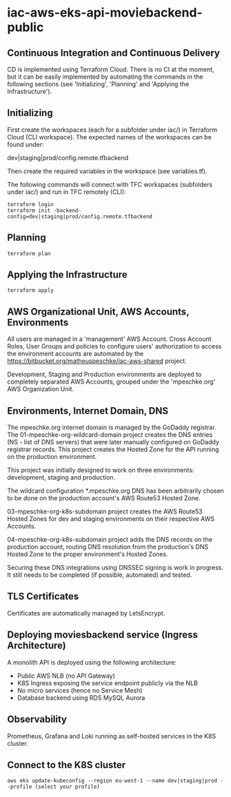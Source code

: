 # iac-aws-eks-api-moviebackend-public

## Continuous Integration and Continuous Delivery

CD is implemented using Terraform Cloud. There is no CI at the moment, but it can be easily implemented by automating the commands in the following sections (see 'Initializing', 'Planning' and 'Applying the Infrastructure').

## Initializing

First create the workspaces (each for a subfolder under iac/) in Terraform Cloud (CLI workspace). The expected names of the workspaces can be found under:  

dev|staging|prod/config.remote.tfbackend

Then create the required variables in the workspace (see variables.tf).  

The following commands will connect with TFC workspaces (subfolders under iac/) and run in TFC remotely (CLI):

```console
terraform login  
terraform init -backend-config=dev|staging|prod/config.remote.tfbackend
```

## Planning

```console
terraform plan
```

## Applying the Infrastructure

```console
terraform apply
```

## AWS Organizational Unit, AWS Accounts, Environments

All users are managed in a 'management' AWS Account. Cross Account Roles, User Groups and policies to configure users' authorization to access the environment accounts are automated by the https://bitbucket.org/matheuspeschke/iac-aws-shared project.

Development, Staging and Production environments are deployed to completely separated AWS Accounts, grouped under the 'mpeschke.org' AWS Organization Unit.

## Environments, Internet Domain, DNS

The mpeschke.org internet domain is managed by the GoDaddy registrar. The 01-mpeschke-org-wildcard-domain project creates the DNS entries (NS - list of DNS servers) that were later manually configured on GoDaddy registrar records. This project creates the Hosted Zone for the API running on the production environment.

This project was initially designed to work on three environments: development, staging and production.

The wildcard configuration *.mpeschke.org DNS has been arbitrarily chosen to be done on the production account's AWS Route53 Hosted Zone.

03-mpeschke-org-k8s-subdomain project creates the AWS Route53 Hosted Zones for dev and staging environments on their respective AWS Accounts.

04-mpeschke-org-k8s-subdomain project adds the DNS records on the production account, routing DNS resolution from the production's DNS Hosted Zone to the proper environment's Hosted Zones.

Securing these DNS integrations using DNSSEC signing is work in progress. It still needs to be completed (if possible, automated) and tested.

## TLS Certificates

Certificates are automatically managed by LetsEncrypt.

## Deploying moviesbackend service (Ingress Architecture)

A monolith API is deployed using the following architecture:

- Public AWS NLB (no API Gateway)
- K8S Ingress exposing the service endpoint publicly via the NLB 
- No micro services (hence no Service Mesh)
- Database backend using RDS MySQL Aurora

## Observability

Prometheus, Grafana and Loki running as self-hosted services in the K8S cluster.

## Connect to the K8S cluster

```console
aws eks update-kubeconfig --region eu-west-1 --name dev|staging|prod --profile (select your profile)
```
